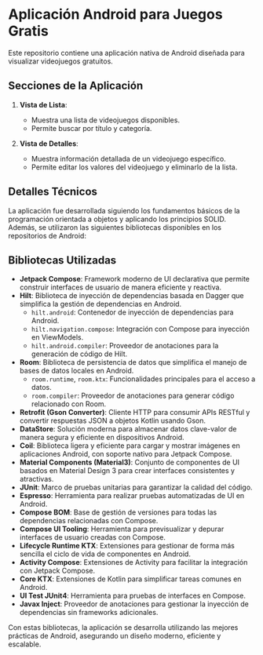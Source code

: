 # Aplicación Android para Juegos Gratis

Este repositorio contiene una aplicación nativa de Android diseñada para visualizar videojuegos gratuitos.

## Secciones de la Aplicación

1. **Vista de Lista**: 
   - Muestra una lista de videojuegos disponibles.
   - Permite buscar por título y categoría.

2. **Vista de Detalles**: 
   - Muestra información detallada de un videojuego específico.
   - Permite editar los valores del videojuego y eliminarlo de la lista.

## Detalles Técnicos

La aplicación fue desarrollada siguiendo los fundamentos básicos de la programación orientada a objetos y aplicando los principios SOLID. Además, se utilizaron las siguientes bibliotecas disponibles en los repositorios de Android:

## Bibliotecas Utilizadas

- **Jetpack Compose**: Framework moderno de UI declarativa que permite construir interfaces de usuario de manera eficiente y reactiva.
- **Hilt**: Biblioteca de inyección de dependencias basada en Dagger que simplifica la gestión de dependencias en Android.
  - `hilt.android`: Contenedor de inyección de dependencias para Android.
  - `hilt.navigation.compose`: Integración con Compose para inyección en ViewModels.
  - `hilt.android.compiler`: Proveedor de anotaciones para la generación de código de Hilt.
- **Room**: Biblioteca de persistencia de datos que simplifica el manejo de bases de datos locales en Android.
  - `room.runtime`, `room.ktx`: Funcionalidades principales para el acceso a datos.
  - `room.compiler`: Proveedor de anotaciones para generar código relacionado con Room.
- **Retrofit (Gson Converter)**: Cliente HTTP para consumir APIs RESTful y convertir respuestas JSON a objetos Kotlin usando Gson.
- **DataStore**: Solución moderna para almacenar datos clave-valor de manera segura y eficiente en dispositivos Android.
- **Coil**: Biblioteca ligera y eficiente para cargar y mostrar imágenes en aplicaciones Android, con soporte nativo para Jetpack Compose.
- **Material Components (Material3)**: Conjunto de componentes de UI basados en Material Design 3 para crear interfaces consistentes y atractivas.
- **JUnit**: Marco de pruebas unitarias para garantizar la calidad del código.
- **Espresso**: Herramienta para realizar pruebas automatizadas de UI en Android.
- **Compose BOM**: Base de gestión de versiones para todas las dependencias relacionadas con Compose.
- **Compose UI Tooling**: Herramienta para previsualizar y depurar interfaces de usuario creadas con Compose.
- **Lifecycle Runtime KTX**: Extensiones para gestionar de forma más sencilla el ciclo de vida de componentes en Android.
- **Activity Compose**: Extensiones de Activity para facilitar la integración con Jetpack Compose.
- **Core KTX**: Extensiones de Kotlin para simplificar tareas comunes en Android.
- **UI Test JUnit4**: Herramienta para pruebas de interfaces en Compose.
- **Javax Inject**: Proveedor de anotaciones para gestionar la inyección de dependencias sin frameworks adicionales.

Con estas bibliotecas, la aplicación se desarrolla utilizando las mejores prácticas de Android, asegurando un diseño moderno, eficiente y escalable.
